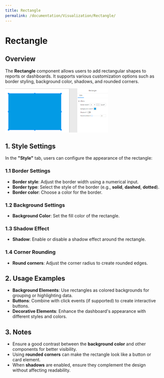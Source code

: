 ```yaml
---
title: Rectangle
permalink: /documentation/Visualization/Rectangle/
---
```


# **Rectangle**

## **Overview**

The **Rectangle** component allows users to add rectangular shapes to reports or dashboards. It supports various customization options such as border styling, background color, shadows, and rounded corners.

<div align="left"><img src="./../images/image-20250319133038889.png"  width="66%" /></div>

## **1. Style Settings**

In the **"Style"** tab, users can configure the appearance of the rectangle:

### **1.1 Border Settings**

- **Border style**: Adjust the border width using a numerical input.
- **Border type**: Select the style of the border (e.g., **solid**, **dashed**, **dotted**).
- **Border color**: Choose a color for the border.

### **1.2 Background Settings**

- **Background Color**: Set the fill color of the rectangle.

### **1.3 Shadow Effect**

- **Shadow**: Enable or disable a shadow effect around the rectangle.

### **1.4 Corner Rounding**

- **Round corners**: Adjust the corner radius to create rounded edges.


## **2. Usage Examples**

- **Background Elements**: Use rectangles as colored backgrounds for grouping or highlighting data.
- **Buttons**: Combine with click events (if supported) to create interactive buttons.
- **Decorative Elements**: Enhance the dashboard's appearance with different styles and colors.


## **3. Notes**

- Ensure a good contrast between the **background color** and other components for better visibility.
- Using **rounded corners** can make the rectangle look like a button or card element.
- When **shadows** are enabled, ensure they complement the design without affecting readability.

